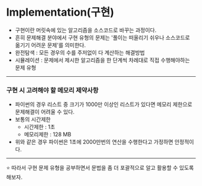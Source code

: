 # Implementation(구현)
- 구현이란 머릿속에 있는 알고리즘을 소스코드로 바꾸는 과정이다.
- 흔히 문제해결 분야에서 구현 유형의 문제는 '풀이는 떠올리기 쉬우나 소스코드로 옮기기 어려운 문제'를 의미한다.
- 완전탐색 : 모든 경우의 수를 주저없이 다 계산하는 해결방법
- 시뮬레이션 : 문제에서 제시한 알고리즘을 한 단계씩 차례대로 직접 수행해야하는 문제 유형

***
### 구현 시 고려해야 할 메모리 제약사항
- 파이썬의 경우 리스트 중 크기가 1000만 이상인 리스트가 있다면 메모리 제한으로 문제해결이 어려울 수 있다.
- 보통의 시간제한
  - 시간제한 : 1초
  - 메모리제한 : 128  MB
- 위와 같은 경우 파이썬은 1초에 2000만번의 연산을 수행한다고 가정하면 안정적이다.
***
⭐ 따라서 구현 문제 유형을 공부하면서 문법을 좀 더 포괄적으로 알고 활용할 수 있도록 해보자.
